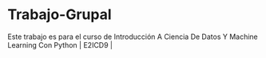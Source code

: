 # Trabajo-Grupal
Este trabajo es para el curso de Introducción A Ciencia De Datos Y Machine Learning Con Python | E2ICD9 |
